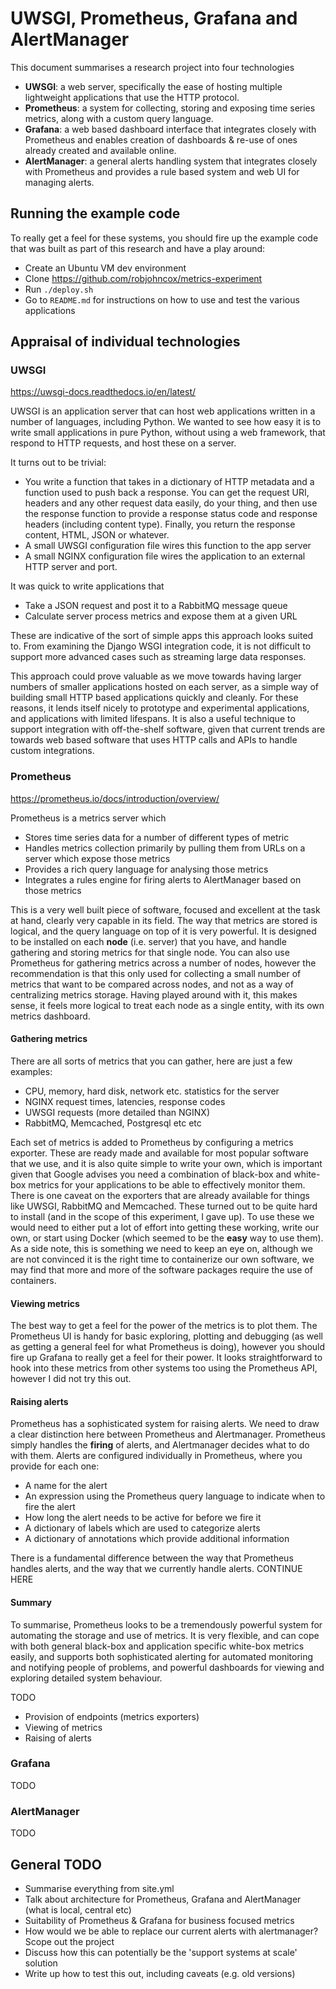 # UWSGI, Prometheus, Grafana and AlertManager

This document summarises a research project into four technologies

* __UWSGI__: a web server, specifically the ease of hosting multiple lightweight applications that
  use the HTTP protocol.
* __Prometheus__: a system for collecting, storing and exposing time series metrics, along with a
  custom query language.
* __Grafana__: a web based dashboard interface that integrates closely with Prometheus and enables
  creation of dashboards & re-use of ones already created and available online.
* __AlertManager__: a general alerts handling system that integrates closely with Prometheus and
  provides a rule based system and web UI for managing alerts.

## Running the example code

To really get a feel for these systems, you should fire up the example code that was built as
part of this research and have a play around:

* Create an Ubuntu VM dev environment
* Clone https://github.com/robjohncox/metrics-experiment
* Run `./deploy.sh`
* Go to `README.md` for instructions on how to use and test the various applications

## Appraisal of individual technologies

### UWSGI

https://uwsgi-docs.readthedocs.io/en/latest/

UWSGI is an application server that can host web applications written in a number of languages,
including Python. We wanted to see how easy it is to write small applications in pure Python,
without using a web framework, that respond to HTTP requests, and host these on a server.

It turns out to be trivial:

* You write a function that takes in a dictionary of HTTP metadata and a function used to push
  back a response. You can get the request URI, headers and any other request data easily, do
  your thing, and then use the response function to provide a response status code and response
  headers (including content type). Finally, you return the response content, HTML, JSON or
  whatever.
* A small UWSGI configuration file wires this function to the app server
* A small NGINX configuration file wires the application to an external HTTP server and port.

It was quick to write applications that

* Take a JSON request and post it to a RabbitMQ message queue
* Calculate server process metrics and expose them at a given URL

These are indicative of the sort of simple apps this approach looks suited to. From examining the
Django WSGI integration code, it is not difficult to support more advanced cases such as streaming
large data responses.

This approach could prove valuable as we move towards having larger numbers of smaller
applications hosted on each server, as a simple way of building small HTTP based applications
quickly and cleanly. For these reasons, it lends itself nicely to prototype and experimental
applications, and applications with limited lifespans. It is also a useful technique to support
integration with off-the-shelf software, given that current trends are towards web based software
that uses HTTP calls and APIs to handle custom integrations.

### Prometheus

https://prometheus.io/docs/introduction/overview/

Prometheus is a metrics server which

* Stores time series data for a number of different types of metric
* Handles metrics collection primarily by pulling them from URLs on a server which expose those
  metrics
* Provides a rich query language for analysing those metrics
* Integrates a rules engine for firing alerts to AlertManager based on those metrics

This is a very well built piece of software, focused and excellent at the task at hand, clearly
very capable in its field. The way that metrics are stored is logical, and the query language on
top of it is very powerful. It is designed to be installed on each __node__ (i.e. server) that you
have, and handle gathering and storing metrics for that single node. You can also use Prometheus
for gathering metrics across a number of nodes, however the recommendation is that this only used
for collecting a small number of metrics that want to be compared across nodes, and not as a way
of centralizing metrics storage. Having played around with it, this makes sense, it feels more
logical to treat each node as a single entity, with its own metrics dashboard.

#### Gathering metrics

There are all sorts of metrics that you can gather, here are just a few examples:

* CPU, memory, hard disk, network etc. statistics for the server
* NGINX request times, latencies, response codes
* UWSGI requests (more detailed than NGINX)
* RabbitMQ, Memcached, Postgresql etc etc

Each set of metrics is added to Prometheus by configuring a metrics exporter. These are ready
made and available for most popular software that we use, and it is also quite simple to write
your own, which is important given that Google advises you need a combination of black-box and
white-box metrics for your applications to be able to effectively monitor them. There is one
caveat on the exporters that are already available for things like UWSGI, RabbitMQ and Memcached.
These turned out to be quite hard to install (and in the scope of this experiment, I gave up). To
use these we would need to either put a lot of effort into getting these working, write our own,
or start using Docker (which seemed to be the __easy__ way to use them). As a side note, this is
something we need to keep an eye on, although we are not convinced it is the right time to
containerize our own software, we may find that more and more of the software packages require
the use of containers.

#### Viewing metrics

The best way to get a feel for the power of the metrics is to plot them. The Prometheus UI is
handy for basic exploring, plotting and debugging (as well as getting a general feel for what
Prometheus is doing), however you should fire up Grafana to really get a feel for their power.
It looks straightforward to hook into these metrics from other systems too using the Prometheus
API, however I did not try this out.

#### Raising alerts

Prometheus has a sophisticated system for raising alerts. We need to draw a clear distinction
here between Prometheus and Alertmanager. Prometheus simply handles the __firing__ of alerts, and
Alertmanager decides what to do with them. Alerts are configured individually in Prometheus, where
you provide for each one:

* A name for the alert
* An expression using the Prometheus query language to indicate when to fire the alert
* How long the alert needs to be active for before we fire it
* A dictionary of labels which are used to categorize alerts
* A dictionary of annotations which provide additional information

There is a fundamental difference between the way that Prometheus handles alerts, and the way
that we currently handle alerts. CONTINUE HERE

#### Summary

To summarise, Prometheus looks to be a tremendously powerful system for automating the storage
and use of metrics. It is very flexible, and can cope with both general black-box and application
specific white-box metrics easily, and supports both sophisticated alerting for automated
monitoring and notifying people of problems, and powerful dashboards for viewing and exploring
detailed system behaviour.

TODO
 - Provision of endpoints (metrics exporters)
 - Viewing of metrics
 - Raising of alerts

### Grafana

TODO

### AlertManager

TODO

## General TODO

* Summarise everything from site.yml
* Talk about architecture for Prometheus, Grafana and AlertManager (what is local, central etc)
* Suitability of Prometheus & Grafana for business focused metrics
* How would we be able to replace our current alerts with alertmanager? Scope out the project
* Discuss how this can potentially be the 'support systems at scale' solution
* Write up how to test this out, including caveats (e.g. old versions)
